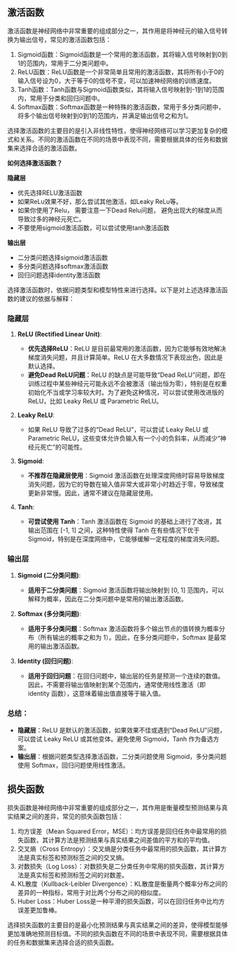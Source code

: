 ## 激活函数

激活函数是神经网络中非常重要的组成部分之一，其作用是将神经元的输入信号转换为输出信号，常见的激活函数包括：

1. Sigmoid函数：Sigmoid函数是一个常用的激活函数，其将输入信号映射到0到1的范围内，常用于二分类问题中。
2. ReLU函数：ReLU函数是一个非常简单且常用的激活函数，其将所有小于0的输入信号设为0，大于等于0的信号不变，可以加速神经网络的训练速度。
3. Tanh函数：Tanh函数与Sigmoid函数类似，其将输入信号映射到-1到1的范围内，常用于分类和回归问题中。
4. Softmax函数：Softmax函数是一种特殊的激活函数，常用于多分类问题中，将多个输出信号映射到0到1的范围内，并满足输出信号之和为1。

选择激活函数的主要目的是引入非线性特性，使得神经网络可以学习更加复杂的模式和关系。不同的激活函数在不同的场景中表现不同，需要根据具体的任务和数据集来选择合适的激活函数。

**如何选择激活函数？**

**隐藏层**
- 优先选择RELU激活函数
- 如果ReLu效果不好，那么尝试其他激活，如Leaky ReLu等。
- 如果你使用了Relu， 需要注意一下Dead Relu问题， 避免出现大的梯度从而导致过多的神经元死亡。
- 不要使用sigmoid激活函数，可以尝试使用tanh激活函数

**输出层**

- 二分类问题选择sigmoid激活函数
- 多分类问题选择softmax激活函数
- 回归问题选择identity激活函数

选择激活函数时，依据问题类型和模型特性来进行选择。以下是对上述选择激活函数的建议的依据与解释：

### 隐藏层
1. **ReLU (Rectified Linear Unit)**:
   - **优先选择ReLU**：ReLU 是目前最常用的激活函数，因为它能够有效地解决梯度消失问题，并且计算简单。ReLU 在大多数情况下表现出色，因此是默认选择。
   - **避免Dead ReLU问题**：ReLU 的缺点是可能导致“Dead ReLU”问题，即在训练过程中某些神经元可能永远不会被激活（输出恒为零），特别是在权重初始化不当或学习率较大时。为了避免这种情况，可以尝试使用改进版的ReLU，比如 Leaky ReLU 或 Parametric ReLU。

2. **Leaky ReLU**:
   - 如果 ReLU 导致了过多的“Dead ReLU”，可以尝试 Leaky ReLU 或 Parametric ReLU，这些变体允许负输入有一个小的负斜率，从而减少“神经元死亡”的可能性。

3. **Sigmoid**:
   - **不推荐在隐藏层使用**：Sigmoid 激活函数在处理深度网络时容易导致梯度消失问题，因为它的导数在输入值非常大或非常小时趋近于零，导致梯度更新非常慢。因此，通常不建议在隐藏层使用。

4. **Tanh**:
   - **可尝试使用 Tanh**：Tanh 激活函数在 Sigmoid 的基础上进行了改进，其输出范围在 [-1, 1] 之间，这种特性使得 Tanh 在有些情况下优于 Sigmoid，特别是在深度网络中，它能够缓解一定程度的梯度消失问题。

### 输出层
1. **Sigmoid (二分类问题)**:
   - **适用于二分类问题**：Sigmoid 激活函数将输出映射到 [0, 1] 范围内，可以解释为概率，因此在二分类问题中是常用的输出激活函数。

2. **Softmax (多分类问题)**:
   - **适用于多分类问题**：Softmax 激活函数将多个输出节点的值转换为概率分布（所有输出的概率之和为 1）。因此，在多分类问题中，Softmax 是最常用的输出激活函数。

3. **Identity (回归问题)**:
   - **适用于回归问题**：在回归问题中，输出层的任务是预测一个连续的数值。因此，不需要将输出值映射到某个范围内，通常使用线性激活（即 identity 函数），这意味着输出值直接等于输入值。

### 总结：
- **隐藏层**：ReLU 是默认的激活函数，如果效果不佳或遇到“Dead ReLU”问题，可以尝试 Leaky ReLU 或其他变体。避免使用 Sigmoid，Tanh 作为备选方案。
- **输出层**：根据问题类型选择激活函数，二分类问题使用 Sigmoid，多分类问题使用 Softmax，回归问题使用线性激活。

## 损失函数

损失函数是神经网络中非常重要的组成部分之一，其作用是衡量模型预测结果与真实结果之间的差异，常见的损失函数包括：

1. 均方误差（Mean Squared Error，MSE）：均方误差是回归任务中最常用的损失函数，其计算方法是预测结果与真实结果之间差值的平方和的平均值。
2. 交叉熵（Cross Entropy）：交叉熵是分类任务中最常用的损失函数，其计算方法是真实标签和预测标签之间的交叉熵。
3. 对数损失（Log Loss）：对数损失是二分类任务中常用的损失函数，其计算方法是真实标签和预测标签之间的对数差。
4. KL散度（Kullback-Leibler Divergence）：KL散度是衡量两个概率分布之间的差异的一种指标，常用于对比两个分布之间的相似度。
5. Huber Loss：Huber Loss是一种平滑的损失函数，可以在回归任务中比均方误差更加鲁棒。

选择损失函数的主要目的是最小化预测结果与真实结果之间的差异，使得模型能够更加准确地预测目标值。不同的损失函数在不同的场景中表现不同，需要根据具体的任务和数据集来选择合适的损失函数。